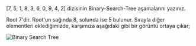 [7, 5, 1, 8, 3, 6, 0, 9, 4, 2] dizisinin Binary-Search-Tree aşamalarını yazınız.

Root 7'dir. Root'un sağında 8, solunda ise 5 bulunur. Sırayla diğer elementleri eklediğimizde, karşımıza aşağıdaki gibi bir görüntü ortaya çıkar;

![Binary Search Tree](https://www.linkpicture.com/q/binarysearchtree.png)
